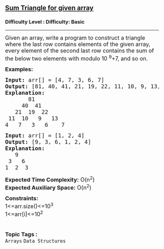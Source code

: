 <h2><a href="https://www.geeksforgeeks.org/problems/sum-triangle-for-given-array1159/1?page=5&sortBy=latest">Sum Triangle for given array</a></h2><h3>Difficulty Level : Difficulty: Basic</h3><hr><div class="problems_problem_content__Xm_eO"><p><span style="font-size: 18px;">Given an array, write a program to construct a triangle where the last row contains elements of the given array, every element of the second last row contains the sum of the below two elements with modulo 10 <sup>9</sup>+7, and so on.</span></p>
<p><span style="font-size: 18px;"><strong>Examples:</strong></span></p>
<pre><span style="font-size: 18px;"><strong>Input: </strong>arr[] = [4, 7, 3, 6, 7]
<strong>Output: </strong>[81, 40, 41, 21, 19, 22, 11, 10, 9, 13, 4, 7, 3, 6, 7]
<strong>Explanation:</strong>
       81
     40  41
   21  19  22
 11  10   9   13
4   7   3   6    7 </span></pre>
<pre><span style="font-size: 18px;"><strong>Input: </strong>arr[] = [1, 2, 4]
<strong>Output: </strong>[9, 3, 6, 1, 2, 4] <br><strong>Explanation:<br>   </strong>9<strong><br> </strong>3   6<strong><br></strong>1  2  3</span></pre>
<p><span style="font-size: 18px;"><strong>Expected Time Complexity:</strong> O(n<sup>2</sup>)<br><strong>Expected Auxiliary Space:</strong> O(n<sup>2</sup>)</span></p>
<p><span style="font-size: 18px;"><strong>Constraints:</strong><br>1&lt;=arr.size()&lt;=10<sup>3</sup><br>1&lt;=arr[i]&lt;=10<sup>2</sup></span></p></div><br><p><span style=font-size:18px><strong>Topic Tags : </strong><br><code>Arrays</code>&nbsp;<code>Data Structures</code>&nbsp;